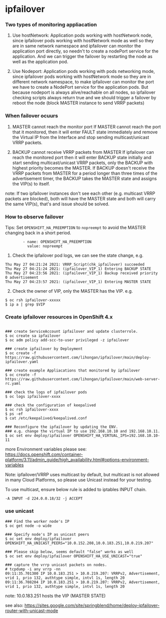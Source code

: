 # ipfailover

### Two types of monitoring appliacation
1. Use hostNetwork:
Application pods working with hostNetwork node, since ipfailover pods working with hostNetwork mode as well so they are in same network namespace and ipfailover can monitor the application port directly, so needn't to create a nodePort service for the application. And we can trigger the failover by restarting the node as well as the application pod.

2. Use Nodeport:
Application pods working with pods networking mode, since ipfailover pods working with hostNetwork mode so they are in different network namespace, to make ipfailover can monitor the port we have to create a NodePort service for the application pods. But because nodeport is always alive/reachable on all nodes, so ipfailover checking scripts always return true and we should trigger a failover by reboot the node (block MASTER instance to send VRRP packets) 

### When failover ocuurs
1. MASTER cannot reach the monitor port 
If MASTER cannot reach the port that it monitored, then it will enter FAULT state immediately and remove the Virtual IP from the Interface and stop sending multicast/unicast VRRP packets.

2. BACKUP cannot receive VRRP packets from MASTER
If ipfailover can reach the monitored port then it will enter BACKUP state initially and start sending multicast/unicast VRRP packets, only the BACKUP with highest priority becomes the MASTER. If BACKUP doesn't receive the VRRP packets from MASTER for a period longer than three times of the advertisement timer, the BACKUP takes the MASTER state and assigns the VIP(s) to itself.

note: If two ipfailover instances don't see each other (e.g. multicast VRRP packets are blocked), both will have the MASTER state and both will carry the same VIP(s), that's and issue should be solved. 

### How to observe failover
Tips:
Set `OPENSHIFT_HA_PREEMPTION` to `nopreempt` to avoid the MASTER changing back in a short period. 
```
        - name: OPENSHIFT_HA_PREEMPTION
          value: nopreempt
```

1. Check the ipfailover pod logs, we can see the state change, e.g.
```
Thu May 27 04:21:24 2021: VRRP_Script(chk_ipfailover) succeeded
Thu May 27 04:21:24 2021: (ipfailover_VIP_1) Entering BACKUP STATE
Thu May 27 04:23:56 2021: (ipfailover_VIP_1) Backup received priority 0 advertisement
Thu May 27 04:23:57 2021: (ipfailover_VIP_1) Entering MASTER STATE

```


2. Check the owner of VIP, only the MASTER has the VIP. e.g.
```
$ oc rsh ipfailover-xxxxx
$ ip a | grep $VIP
```


### Create ipfailover resources in OpenShift 4.x

```

### create ServiceAccount ipfailover and update clusterrole.
$ oc create sa ipfailover
$ oc adm policy add-scc-to-user privileged -z ipfailover

### create ipfailover by Deployment
$ oc create -f https://raw.githubusercontent.com/lihongan/ipfailover/main/deploy-ipfailover.yaml

### create example Appliacations that monitored by ipfailover
$ oc create -f https://raw.githubusercontent.com/lihongan/ipfailover/main/web-server-rc.yaml

### check the logs of ipfailover pods
$ oc logs ipfailover-xxxx

### check the configuration of keepalived
$ oc rsh ipfailover-xxxx
$ ps -ef
$ cat /etc/keepalived/keepalived.conf

### Reconfigure the ipfailover by updating the ENV. 
### e.g. change the virtual IP to use 192.168.10.10 and 192.168.10.11. 
$ oc set env deploy/ipfailover OPENSHIFT_HA_VIRTUAL_IPS=192.168.10.10-11

```

more Environment variables please see:
https://docs.openshift.com/container-platform/3.11/admin_guide/high_availability.html#options-environment-variables


Note: ipfailover/VRRP uses multicast by default, but multicast is not allowed in many Cloud Platforms, so please use Unicast instead for your testing.

To use multicast, ensure below rule is added to iptables INPUT chain.
```
-A INPUT -d 224.0.0.18/32 -j ACCEPT
```

### use unicast

```
### Find the worker node's IP
$ oc get node -o wide

### Specify node's IP as unicast peers
$ oc set env deploy/ipfailover OPENSHIFT_HA_UNICAST_PEERS="10.0.152.208,10.0.183.251,10.0.219.207"

### Please skip below, seems default "false" works as well
$ oc set env deploy/ipfailover OPENSHIFT_HA_USE_UNICAST="true"                                         

### capture the vrrp unicast packets on nodes.
# tcpdump -i any vrrp -nn
09:11:35.701300 IP 10.0.183.251 > 10.0.219.207: VRRPv2, Advertisement, vrid 1, prio 132, authtype simple, intvl 1s, length 20
09:11:36.708204 IP 10.0.183.251 > 10.0.219.207: VRRPv2, Advertisement, vrid 1, prio 132, authtype simple, intvl 1s, length 20
```

note: 10.0.183.251 hosts the VIP (MASTER STATE)


see also: https://sites.google.com/site/springblend/home/deploy-ipfailover-router-with-unicast-mode
